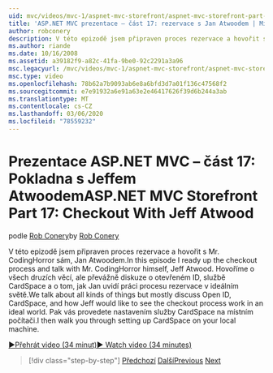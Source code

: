 ```yaml
---
uid: mvc/videos/mvc-1/aspnet-mvc-storefront/aspnet-mvc-storefront-part-17-checkout-with-jeff-atwood
title: 'ASP.NET MVC prezentace – část 17: rezervace s Jan Atwoodem | Microsoft Docs'
author: robconery
description: V této epizodě jsem připraven proces rezervace a hovořit s Mr. CodingHorror sám, Jan Atwoodem. Hovoříme o všech druzích věcí, ale převážně se zabývá OPE...
ms.author: riande
ms.date: 10/16/2008
ms.assetid: a39182f9-a82c-41fa-9be0-92c2291a3a96
msc.legacyurl: /mvc/videos/mvc-1/aspnet-mvc-storefront/aspnet-mvc-storefront-part-17-checkout-with-jeff-atwood
msc.type: video
ms.openlocfilehash: 78b62a7b9093ab6e8a6bfd3d7a01f136c47568f2
ms.sourcegitcommit: e7e91932a6e91a63e2e46417626f39d6b244a3ab
ms.translationtype: MT
ms.contentlocale: cs-CZ
ms.lasthandoff: 03/06/2020
ms.locfileid: "78559232"
---
```

# <a name="aspnet-mvc-storefront-part-17-checkout-with-jeff-atwood"></a><span data-ttu-id="670cf-104">Prezentace ASP.NET MVC – část 17: Pokladna s Jeffem Atwoodem</span><span class="sxs-lookup"><span data-stu-id="670cf-104">ASP.NET MVC Storefront Part 17: Checkout With Jeff Atwood</span></span>

<span data-ttu-id="670cf-105">podle [Rob Conery](https://github.com/robconery)</span><span class="sxs-lookup"><span data-stu-id="670cf-105">by [Rob Conery](https://github.com/robconery)</span></span>

<span data-ttu-id="670cf-106">V této epizodě jsem připraven proces rezervace a hovořit s Mr. CodingHorror sám, Jan Atwoodem.</span><span class="sxs-lookup"><span data-stu-id="670cf-106">In this episode I ready up the checkout process and talk with Mr. CodingHorror himself, Jeff Atwood.</span></span> <span data-ttu-id="670cf-107">Hovoříme o všech druzích věcí, ale převážně diskuze o otevřeném ID, službě CardSpace a o tom, jak Jan uvidí práci procesu rezervace v ideálním světě.</span><span class="sxs-lookup"><span data-stu-id="670cf-107">We talk about all kinds of things but mostly discuss Open ID, CardSpace, and how Jeff would like to see the checkout process work in an ideal world.</span></span> <span data-ttu-id="670cf-108">Pak vás provedete nastavením služby CardSpace na místním počítači.</span><span class="sxs-lookup"><span data-stu-id="670cf-108">I then walk you through setting up CardSpace on your local machine.</span></span>

[<span data-ttu-id="670cf-109">&#9654;Přehrát video (34 minut)</span><span class="sxs-lookup"><span data-stu-id="670cf-109">&#9654; Watch video (34 minutes)</span></span>](https://channel9.msdn.com/Blogs/ASP-NET-Site-Videos/aspnet-mvc-storefront-part-17-checkout-with-jeff-atwood)

> [!div class="step-by-step"]
> <span data-ttu-id="670cf-110">[Předchozí](aspnet-mvc-storefront-part-16-membership-redo-with-openid.md)
> [Další](aspnet-mvc-storefront-part-18-creating-an-experience.md)</span><span class="sxs-lookup"><span data-stu-id="670cf-110">[Previous](aspnet-mvc-storefront-part-16-membership-redo-with-openid.md)
[Next](aspnet-mvc-storefront-part-18-creating-an-experience.md)</span></span>
